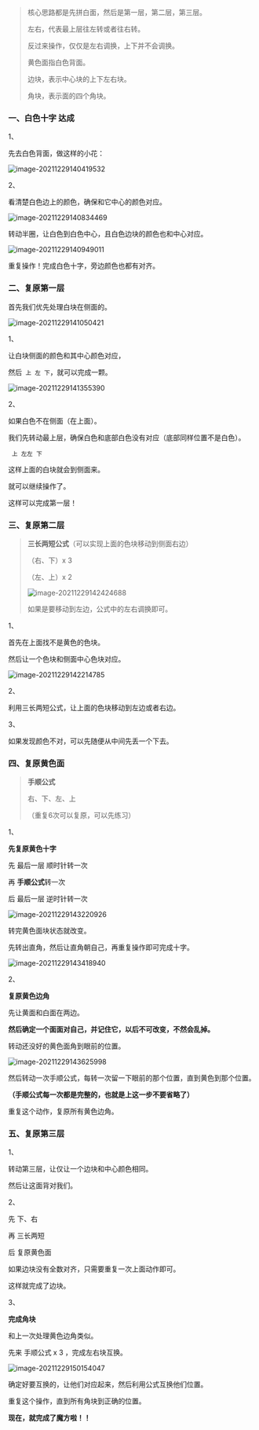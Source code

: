 > 核心思路都是先拼白面，然后是第一层，第二层，第三层。
>
> 左右，代表最上层往左转或者往右转。
>
> 反过来操作，仅仅是左右调换，上下并不会调换。
>
> 黄色面指白色背面。
>
> 边块，表示中心块的上下左右块。
>
> 角块，表示面的四个角块。

### 一、白色十字 达成

1、

先去白色背面，做这样的小花：

![image-20211229140419532](https://ossimg.yzitc.com/2021/12/29/751cec2fdceda.png)

2、

看清楚白色边上的颜色，确保和它中心的颜色对应。

![image-20211229140834469](https://ossimg.yzitc.com/2021/12/29/ce974cc2c3a16.png)

转动半圈，让白色到白色中心，且白色边块的颜色也和中心对应。

![image-20211229140949011](https://ossimg.yzitc.com/2021/12/29/72dc405ff6bdc.png)

重复操作！完成白色十字，旁边颜色也都有对齐。

### 二、复原第一层

首先我们优先处理白块在侧面的。

![image-20211229141050421](https://ossimg.yzitc.com/2021/12/29/87005641e853d.png)

1、

让白块侧面的颜色和其中心颜色对应，

然后` 上 左 下`，就可以完成一颗。

![image-20211229141355390](https://ossimg.yzitc.com/2021/12/29/964c4eb470ed5.png)

2、

如果白色不在侧面（在上面）。

我们先转动最上层，确保白色和底部白色没有对应（底部同样位置不是白色）。

` 上 左左 下`

这样上面的白块就会到侧面来。

就可以继续操作了。

这样可以完成第一层！

### 三、复原第二层

> **三长两短公式**（可以实现上面的色块移动到侧面右边）
>
> （右、下）x 3
>
> （左、上）x 2
>
> ![image-20211229142424688](https://ossimg.yzitc.com/2021/12/29/f0595f0adee6b.png)
>
> 如果是要移动到左边，公式中的左右调换即可。



1、

首先在上面找不是黄色的色块。

然后让一个色块和侧面中心色块对应。

![image-20211229142214785](https://ossimg.yzitc.com/2021/12/29/a35572e4a9917.png)

2、

利用三长两短公式，让上面的色块移动到左边或者右边。

3、

如果发现颜色不对，可以先随便从中间先丢一个下去。

### 四、复原黄色面

> **手顺公式**
>
> 右、下、左、上
>
> （重复6次可以复原，可以先练习）

1、

**先复原黄色十字**

先 最后一层 顺时针转一次

再 **手顺公式**转一次

后 最后一层 逆时针转一次

![image-20211229143220926](https://ossimg.yzitc.com/2021/12/29/c3d86f779907e.png)

转完黄色面块状态就改变。

先转出直角，然后让直角朝自己，再重复操作即可完成十字。

![image-20211229143418940](https://ossimg.yzitc.com/2021/12/29/5d42cf1d5ede0.png)

2、

**复原黄色边角**

 先让黄面和白面在两边。

**然后确定一个面面对自己，并记住它，以后不可改变，不然会乱掉。**

转动还没好的黄色面角到眼前的位置。

![image-20211229143625998](https://ossimg.yzitc.com/2021/12/29/3dfb693bafa42.png)

然后转动一次手顺公式，每转一次留一下眼前的那个位置，直到黄色到那个位置。

**（手顺公式每一次都是完整的，也就是上这一步不要省略了）**

重复这个动作，复原所有黄色边角。

### 五、复原第三层

1、

转动第三层，让仅让一个边块和中心颜色相同。

然后让这面背对我们。

2、

先 下、右

再 三长两短

后 复原黄色面

如果边块没有全数对齐，只需要重复一次上面动作即可。

这样就完成了边块。

3、

**完成角块**

和上一次处理黄色边角类似。

先来 手顺公式 x 3 ，完成左右块互换。

![image-20211229150154047](https://ossimg.yzitc.com/2021/12/29/cadf153eacb21.png)

确定好要互换的，让他们对应起来，然后利用公式互换他们位置。

重复这个操作，直到所有角块到正确的位置。

**现在，就完成了魔方啦！！**